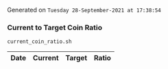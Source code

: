 Generated on `Tuesday 28-September-2021 at 17:38:54`

### Current to Target Coin Ratio
`current_coin_ratio.sh`

Date|Current|Target|Ratio
---|---|---|---

